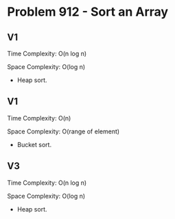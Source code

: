 # Problem 912 - Sort an Array

## V1

Time Complexity: O(n log n)

Space Complexity: O(log n)

- Heap sort.

## V1

Time Complexity: O(n)

Space Complexity: O(range of element)

- Bucket sort.

## V3

Time Complexity: O(n log n)

Space Complexity: O(log n)

- Heap sort.

